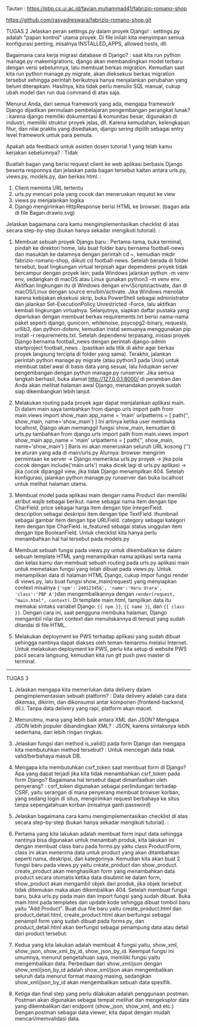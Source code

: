 Tautan :
https://pbp.cs.ui.ac.id/favian.muhammad41/fabrizio-romano-shop

https://github.com/rasyadreswara/fabrizio-romano-shop.git

TUGAS 2
Jelaskan peran settings.py dalam proyek Django! :
settings.py adalah "papan kontrol" utama proyek. Di file inilah kita menyimpan semua konfigurasi penting, misalnya INSTALLED_APPS, allowed hosts, dll.

Bagaimana cara kerja migrasi database di Django? :
saat kita run python manage.py makemigrations, django akan membandingkan model terbaru dengan versi sebelumnya, lalu membuat berkas migration. Kemudian saat kita run python manage.py migrate, akan dieksekusi berkas migration tersebut sehingga perintah berikutnya hanya menjalankan perubahan yang belum diterapkam. Hasilnya, kita tidak perlu menulis SQL manual, cukup ubah model dan run dua command di atas saja.

Menurut Anda, dari semua framework yang ada, mengapa framework Django dijadikan permulaan pembelajaran pengembangan perangkat lunak? :
karena django memiliki dokumentasi & komunitas besar, digunakan di industri, memiliki struktur proyek jelas, dll. Karena kemudahan, kelengkapan fitur, dan nilai praktis yang disediakan, django sering dipilih sebagai entry level framework untuk para pemula.

Apakah ada feedback untuk asisten dosen tutorial 1 yang telah kamu kerjakan sebelumnya? :
Tidak

Buatlah bagan yang berisi request client ke web aplikasi berbasis Django beserta responnya dan jelaskan pada bagan tersebut kaitan antara urls.py, views.py, models.py, dan berkas html. :
1. Client meminta URL tertentu
2. urls.py mencari pola yang cocok dan meneruskan request   ke view
3. views.py menjalankan logika
4. Django mengirimkan HttpResponse berisi HTML ke browser.
(bagan ada di file Bagan.drawio.svg)

Jelaskan bagaimana cara kamu mengimplementasikan checklist di atas secara step-by-step (bukan hanya sekadar mengikuti tutorial). :
1. Membuat sebuah proyek Django baru :
Pertama-tama, buka terminal, pindah ke direktori home, lalu buat folder baru bernama football-news dan masuklah ke dalamnya dengan perintah cd ~, kemudian mkdir fabrizio-romano-shop, diikuti cd football-news. Setelah berada di folder tersebut, buat lingkungan virtual terpisah agar dependensi proyek tidak bercampur dengan proyek lain; pada Windows jalankan python -m venv env, sedangkan di macOS atau Linux gunakan python3 -m venv env. Aktifkan lingkungan itu di Windows dengan env\Scripts\activate, dan di macOS/Linux dengan source env/bin/activate. Jika Windows menolak karena kebijakan eksekusi skrip, buka PowerShell sebagai administrator dan jalankan Set-ExecutionPolicy Unrestricted -Force, lalu aktifkan kembali lingkungan virtualnya.
Selanjutnya, siapkan daftar pustaka yang diperlukan dengan membuat berkas requirements.txt berisi nama-nama paket seperti django, gunicorn, whitenoise, psycopg2-binary, requests, urllib3, dan python-dotenv, kemudian instal semuanya menggunakan pip install -r requirements.txt. Setelah dependensi terpasang, inisiasi proyek Django bernama football_news dengan perintah django-admin startproject football_news . (pastikan ada titik di akhir agar berkas proyek langsung tercipta di folder yang sama).
Terakhir, jalankan perintah python manage.py migrate (atau python3 pada Unix) untuk membuat tabel awal di basis data yang sesuai, lalu hidupkan server pengembangan dengan python manage.py runserver. Jika semua langkah berhasil, buka alamat http://127.0.0.1:8000/ di peramban dan Anda akan melihat halaman awal Django, menandakan proyek sudah siap dikembangkan lebih lanjut.

2. Melakukan routing pada proyek agar dapat menjalankan aplikasi main.
Di dalam main saya tambahkan 
from django.urls import path
from main.views import show_main
app_name = 'main'
urlpatterns = [ path('', show_main, name='show_main') ]
Ini artinya ketika user membuka localhost, Django akan memanggil fungsi show_main, kemudian di urls.py tambahkan
from django.urls import path
from main.views import show_main
app_name = 'main'
urlpatterns = [ path('', show_main, name='show_main') ]
Baris ini akan meneruskan seluruh URL kosong ('') ke aturan yang ada di main/urls.py
Alurnya: browser mengirim permintaan ke server → Django memeriksa urls.py proyek → jika pola cocok dengan include('main.urls') maka dicek lagi di urls.py aplikasi → jika cocok dipanggil view, jika tidak Django menampilkan 404. Setelah konfigurasi, jalankan python manage.py runserver dan buka localhost untuk melihat halaman utama.

3. Membuat model pada aplikasi main dengan nama Product dan memiliki atribut wajib sebagai berikut.
name sebagai nama item dengan tipe CharField.
price sebagai harga item dengan tipe IntegerField.
description sebagai deskripsi item dengan tipe TextField.
thumbnail sebagai gambar item dengan tipe URLField.
category sebagai kategori item dengan tipe CharField.
is_featured sebagai status unggulan item dengan tipe BooleanField.
Untuk checklist kita hanya perlu menambahkan hal hal tersebut pada models.py

4. Membuat sebuah fungsi pada views.py untuk dikembalikan ke dalam sebuah template HTML yang menampilkan nama aplikasi serta nama dan kelas kamu dan membuat sebuah routing pada urls.py aplikasi main untuk memetakan fungsi yang telah dibuat pada views.py.
Untuk menampilkan data di halaman HTML Django, cukup impor fungsi render di views.py, lalu buat fungsi show_main(request) yang menyiapkan context misalnya `{'npm':'240123456', 'name':'Haru Urara', 'class':'PBP A'}`dan mengembalikannya dengan `render(request, "main.html", context)`. Di template main.html, tampilkan data itu memakai sintaks variabel Django: `{{ npm }}`, `{{ name }}`, dan `{{ class }}`. Dengan cara ini, saat pengguna membuka halaman, Django mengambil nilai dari context dan menuliskannya di tempat yang sudah ditandai di file HTML.

5. Melakukan deployment ke PWS terhadap aplikasi yang sudah dibuat sehingga nantinya dapat diakses oleh teman-temanmu melalui Internet.
Untuk melakukan deployment ke PWS, perlu kita setup di website PWS pacil secara langsung, kemudian kita run git push pws master di terminal.
---------------------------------------------------------------
TUGAS 3
1. Jelaskan mengapa kita memerlukan data delivery dalam pengimplementasian sebuah platform? :
Data delivery adalah cara data dikemas, dikirim, dan dikonsumsi antar komponen (frontend-backend, dll.). Tanpa data delivery yang rapi, platform akan macet.

2. Menurutmu, mana yang lebih baik antara XML dan JSON? Mengapa JSON lebih populer dibandingkan XML? :
JSON, karena sintaksnya lebih sederhana, dan lebih ringan ringkas.

3. Jelaskan fungsi dari method is_valid() pada form Django dan mengapa kita membutuhkan method tersebut? :
Untuk mencegah data tidak valid/berbahaya masuk DB.

4. Mengapa kita membutuhkan csrf_token saat membuat form di Django? Apa yang dapat terjadi jika kita tidak menambahkan csrf_token pada form Django? Bagaimana hal tersebut dapat dimanfaatkan oleh penyerang? :
csrf_token digunakan sebagai perlindungan terhadap CSRF, yaitu serangan di mana penyerang membuat browser korban, yang sedang login di situs, mengirimkan request berbahaya ke situs tanpa sepengatahuan korban (misalnya ganti password)

5. Jelaskan bagaimana cara kamu mengimplementasikan checklist di atas secara step-by-step (bukan hanya sekadar mengikuti tutorial). :

1. Pertama yang kita lakukan adalah membuat form input data sehingga nantinya bisa digunakan untuk menambah produk, kita lakukan ini dengan membuat class baru pada forms.py yaitu class ProductForm, class ini akan menerima data untuk product yang akan ditambahkan seperti nama, deskripsi, dan kategorinya. Kemudian kita akan buat 2 fungsi baru pada views.py yaitu create_product dan show_product. create_product akan menghasilkan form yang menambahkan data product secara otomatis ketika data disubmit ke dalam form, show_product akan mengambil objek dari produk, jika objek tersebut tidak ditemukan maka akan dikembalikan 404. Setelah membuat fungsi baru, buka urls.py pada main dan import fungsi yang sudah dibuat. Buka main.html pada templates dan update kode sehingga dibuat tombol baru yaitu "Add Product". Buat dua file baru yaitu create_product.html dan product_detail.html, create_product.html akan berfungsi sebagai penampil form yang sudah dibuat pada forms.py, dan product_detail.html akan berfungsi sebagai penampung data atau detail dari product tersebut. 
2. Kedua yang kita lakukan adalah membuat 4 fungsi yaitu, show_xml, show_json, show_xml_by_id, show_json_by_id. Keempat fungsi ini umumnya, menurut pengetahuan saya, memiliki fungsi yaitu mengembalikan data. Perbedaan dari show_xml/json dengan show_xml/json_by_id adalah show_xml/json akan mengembalikan seluruh data menurut format masing masing, sedangkan show_xml/json_by_id akan mengembalikan sebuah data spesifik.
3. Ketiga dan final step yang perlu dilakukan adalah penggunaan postman. Postman akan digunakan sebagai tempat melihat dan mengeksplor data yang dikembalikan dari endpoint (show_json, show_xml, and etc.) Dengan postman sebagai data viewer, kita dapat dengan mudah mencari/memvalidasi data.




